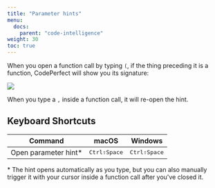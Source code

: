 ```yaml
---
title: "Parameter hints"
menu:
  docs:
    parent: "code-intelligence"
weight: 30
toc: true
---
```


When you open a function call by typing `(`, if the thing preceding it is a
function, CodePerfect will show you its signature:

![](/parameter-hint.png)

When you type a `,` inside a function call, it will re-open the hint.

## Keyboard Shortcuts

| Command               | macOS                                       | Windows                                     |
| --------------------- | ------------------------------------------- | ------------------------------------------- |
| Open parameter hint\* | <kbd>Ctrl</kbd><kbd>⇧</kbd><kbd>Space</kbd> | <kbd>Ctrl</kbd><kbd>⇧</kbd><kbd>Space</kbd> |

\* The hint opens automatically as you type, but you can also manually trigger
it with your cursor inside a function call after you've closed it.
